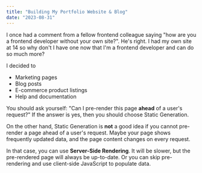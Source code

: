 ```yaml
---
title: "Building My Portfolio Website & Blog"
date: "2023-08-31"
---
```


I once had a comment from a fellow frontend colleague saying "how are you a frontend developer without your own site?". He's right. I had my own site at 14 so why don't I have one now that I'm a frontend developer and can do so much more?

I decided to

- Marketing pages
- Blog posts
- E-commerce product listings
- Help and documentation

You should ask yourself: "Can I pre-render this page **ahead** of a user's request?" If the answer is yes, then you should choose Static Generation.

On the other hand, Static Generation is **not** a good idea if you cannot pre-render a page ahead of a user's request. Maybe your page shows frequently updated data, and the page content changes on every request.

In that case, you can use **Server-Side Rendering**. It will be slower, but the pre-rendered page will always be up-to-date. Or you can skip pre-rendering and use client-side JavaScript to populate data.
